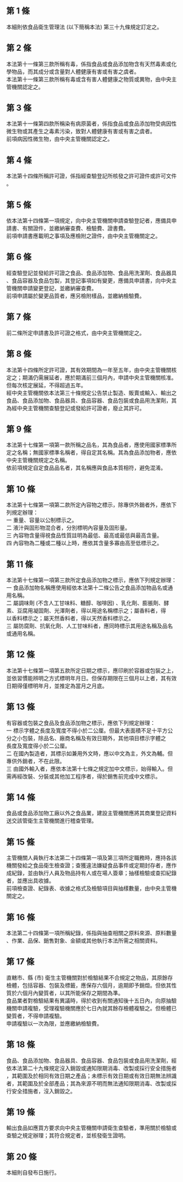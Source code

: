 第 1 條
-------
本細則依食品衛生管理法 (以下簡稱本法) 第三十九條規定訂定之。

第 2 條
-------
本法第十一條第三款所稱有毒，係指食品或食品添加物含有天然毒素或化  
學物品，而其成分或含量對人體健康有害或有害之虞者。  
本法第十一條第三款所稱有毒或含有害人體健康之物質或異物，由中央主  
管機關認定之。

第 3 條
-------
本法第十一條第四款所稱染有病原菌者，係指食品或食品添加物受病因性  
微生物或其產生之毒素污染，致對人體健康有害或有害之虞者。  
前項病因性微生物，由中央主管機關認定之。

第 4 條
-------
本法第十四條所稱許可證，係指經查驗登記所核發之許可證件或許可文件  
。

第 5 條
-------
依本法第十四條第一項規定，向中央主管機關申請查驗登記者，應備具申  
請書、有關證件，並繳納審查費、檢驗費、證書費。  
前項申請書應載明之事項及應檢附之證件，由中央主管機關定之。

第 6 條
-------
經查驗登記並發給許可證之食品、食品添加物、食品用洗潔劑、食品器具  
、食品容器及食品包製，其登記事項如有變更，應備具申請書，向中央主  
管機關申請變更登記，並繳納審查費。  
前項申請屬於變更品質者，應另檢附樣品，並繳納檢驗費。

第 7 條
-------
前二條所定申請書及許可證之格式，由中央主管機關定之。

第 8 條
-------
本法第十四條所定許可證，其有效期間為一年至五年，由中央主管機關核  
定之；期滿仍需展延者，應於期滿前三個月內，申請中央主管機關核准。  
但每次核定展延，不得超過五年。  
經中央主管機關依本法第三十條規定公告禁止製造、販賣或輸入、輸出之  
食品、食品添加物、食品器具、食品容器、食品包裝或食品用洗潔劑，其  
為經中央主管機關查驗登記或發給許可證者，廢止其許可。

第 9 條
-------
本法第十七條第一項第一款所稱之品名，其為食品者，應使用國家標準所  
定之名稱；無國家標準名稱者，得自定其名稱。其為食品添加物者，應依  
中央主管機關規定之名稱。  
依前項規定自定食品品名者，其名稱應與食品本質相符，避免混淆。

第 10 條
--------
本法第十七條第一項第二款所定內容物之標示，除專供外銷者外，應依下  
列規定辦理：  
一  重量、容量以公制標示之。  
二  液汁與固形物混合者，分別標明內容量及固形量。  
三  內容物含量得視食品性質註明為最低、最高或最低與最高含量。  
四  內容物為二種或二種以上時，應依其含量多寡由高至低標示之。

第 11 條
--------
本法第十七條第一項第三款所定食品添加物之標示，應依下列規定辦理：  
一  食品添加物名稱應使用經依本法第十二條公告之食品添加物品名或通  
    用名稱。  
二  屬調味劑 (不含人工甘味料、糖醇、咖啡因) 、乳化劑、膨脹劑、酵  
    素、豆腐用凝固劑、光澤劑者，得以用途名稱標示之；屬香料者，得  
    以香料標示之；屬天然香料者，得以天然香料標示之。  
三  屬防腐劑、抗氧化劑、人工甘味料者，應同時標示其用途名稱及品名  
    或通用名稱。

第 12 條
--------
本法第十七條第一項第五款所定日期之標示，應印刷於容器或包裝之上，  
並依習慣能辨明之方式標明年月日。但保存期限在三個月以上者，其有效  
日期得僅標明年月，並推定為當月之月底。

第 13 條
--------
有容器或包裝之食品及食品添加物之標示，應依下列規定辦理：  
一  標示字體之長度及寬度不得小於二公厘。但最大表面積不足十平方公  
    分之小包裝，除品名、廠商名稱及有效日期外，其他項目標示字體之  
    長度及寬度得小於二公厘。  
二  在國內製造者，其標示如兼用外文時，應以中文為主，外文為輔。但  
    專供外銷者，不在此限。  
三  由國外輸入者，應依本法第十七條之規定加中文標示，始得輸入。但  
    需再經改裝、分裝或其他加工程序者，得於銷售前完成中文標示。

第 14 條
--------
食品或食品添加物工廠以外之食品業，建設主管機關應將其商業登記資料  
送交該管衛生主管機關進行稽查管理。

第 15 條
--------
主管機關人員執行本法第二十四條第一項及第三項所定職務時，應持各該  
機關發給之食品衛生檢查證；查獲違法嫌疑食品事件或定期封存者，應作  
成紀錄，並由執行人員及物品持有人或在場人簽章；抽樣檢驗或查扣紀錄  
者，並應出具收據。  
前項檢查證、紀錄表、收據之格式及檢驗項目與抽樣數量，由中央主管機  
關定之。

第 16 條
--------
本法第二十四條第一項所稱紀錄，係指與抽查相關之原料來源、原料數量  
、作業、品保、銷售對象、金額或其他執行本法所需之相關資料。

第 17 條
--------
直轄市、縣 (市) 衛生主管機關對於檢驗結果不合規定之物品，其原餘存  
檢體，包括容器、包裝及標籤，應保存六個月，逾期即予銷燬。但依其性  
質於六個月內變質者，以其所能保存之期間為準。  
食品業者對檢驗結果有異議時，得於收到有關通知後十五日內，向原抽驗  
機關申請複驗，受理複驗機關應於七日內就其餘存檢體複驗之。但檢體已  
變質者，不得申請複驗。  
申請複驗以一次為限，並應繳納檢驗費。

第 18 條
--------
食品、食品添加物、食品器具、食品容器、食品包裝或食品用洗潔劑，經  
依本法第二十九條規定沒入銷毀或通知限期消毒、改製或採行安全措施者  
，其範圍及於相同有效日期之產品；未標示有效日期或有效日期無法辨識  
者，其範圍及於全部產品；其為來源不明而無法通知限期消毒、改製或採  
行安全措施者，沒入銷毀之。

第 19 條
--------
輸出食品如應買方要求向中央主管機關申請衛生查驗者，準用關於檢驗或  
查驗之規定辦理；其符合規定者，並核發衛生證明。

第 20 條
--------
本細則自發布日施行。

